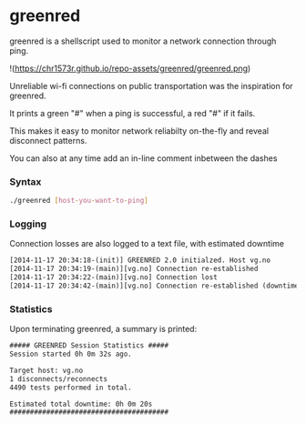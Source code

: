 # greenred


greenred is a shellscript used to monitor a network connection through ping.

!(https://chr1573r.github.io/repo-assets/greenred/greenred.png)

Unreliable wi-fi connections on public transportation was the inspiration for greenred.


It prints a green "#" when a ping is successful, a red "#" if it fails.

This makes it easy to monitor network reliabilty on-the-fly and reveal disconnect patterns.

You can also at any time add an in-line comment inbetween the dashes

### Syntax
```sh
./greenred [host-you-want-to-ping]
```


### Logging
Connection losses are also logged to a text file, with estimated downtime
``` txt
[2014-11-17 20:34:18-(init)] GREENRED 2.0 initialzed. Host vg.no
[2014-11-17 20:34:19-(main)][vg.no] Connection re-established
[2014-11-17 20:34:22-(main)][vg.no] Connection lost
[2014-11-17 20:34:42-(main)][vg.no] Connection re-established (downtime: 0h 0m 20s)
```


### Statistics
Upon terminating greenred, a summary is printed:
``` txt
##### GREENRED Session Statistics #####
Session started 0h 0m 32s ago.

Target host: vg.no
1 disconnects/reconnects
4490 tests performed in total.

Estimated total downtime: 0h 0m 20s
#######################################
```



